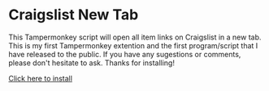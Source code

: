 # Craigslist New Tab
This Tampermonkey script will open all item links on Craigslist in a new tab.  This is my first Tampermonkey extention and the first program/script that I have released to the public.
If you have any sugestions or comments, please don't hesitate to ask.  Thanks for installing!

<a href="https://github.com/samr28/Craigslist-New-Tab/raw/master/Craigslist%20links%20new%20tab.user.js">Click here to install</a>
